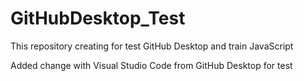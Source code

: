 # GitHubDesktop_Test
This repository creating for test GitHub Desktop and train JavaScript

Added change with Visual Studio Code from GitHub Desktop for test
